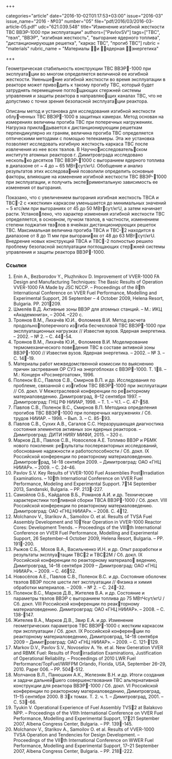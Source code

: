 +++

categories="article"
date="2016-10-02T01:17:53+03:00"
issue="2016-03"
issue_name="2016 - №03"
number="05"
file="pdf/2016/03/2016-03-article-05.pdf"
udc="621.039.548"
title="Изменение изгибной жесткости ТВС ВВЭР-1000 при эксплуатации"
authors=["PavlovSV"]
tags=["ТВС", "твэл", "ВВЭР", "изгибная жесткость", "выгорание ядерного топлива", "дистанционирующая решетка", "каркас ТВС", "прогиб ТВС"]
rubric = "materials"
rubric_name = "Материалы и ядерная энергетика"

+++

Геометрическая стабильность конструкции ТВС ВВЭР-1000 при эксплуатации во многом определяется величиной ее изгибной жесткости.
Уменьшение изгибной жесткости во время эксплуатации в реакторе может приводить к такому прогибу ТВС, который будет затруднять перемещение поглощающих стержней системы управления и защиты реактора в направляющих каналах ТВС, что не допустимо с точки зрения безопасной эксплуатации реактора.

Описаны метод и установка для исследования изгибной жесткости облученных ТВС ВВЭР-1000 в защитных камерах. 
Метод основан на измерениях величины прогиба ТВС при поперечных нагружениях. 
Нагрузка прикладывается к дистанционирующим решеткам перпендикулярно их граням, величина прогиба ТВС определяется оптическими методами с помощью телекамеры. 
Эта же установка позволяет исследовать изгибную жесткость каркаса ТВС после извлечения из нее всех твэлов. 
В Научноисследовательском институте атомных реакторов г. Димитровграда исследовано несколько десятков ТВС ВВЭР-1000 с выгоранием ядерного топлива в диапазоне от ~ 4 до ~ 65 МВт⋅сут/кгU. 
Обобщение и анализ результатов этих исследований позволили определить основные факторы, влияющие на изменение изгибной жесткости ТВС ВВЭР-1000 при эксплуатации, и получить экспериментальную зависимость ее изменения от выгорания.

Показано, что с увеличением выгорания изгибная жесткость ТВСА и ТВС-2 с «жестким» каркасом уменьшается до минимальных значений ~ 5 кгс/мм при выгораниях от 45 до 50 МВт⋅сут/кгU, а затем начинает расти. 
Установлено, что характер изменения изгибной жесткости ТВС определяется, в основном, пучком твэлов, в частности, изменением степени поджатия твэлов в ячейках дистанционирующих решеток ТВС. 
Максимальная величина прогиба ТВСА и ТВС-2 находится в диапазоне от 8 до 11 мм при выгораниях от 48 до 63 МВт⋅сут/кгU. 
Внедрение новых конструкций ТВСА и ТВС-2 полностью решило проблему безопасной эксплуатации поглощающих стержней системы управления и защиты реактора ВВЭР-1000.

### Ссылки

1. Enin A., Bezborodov Y., Pluzhnikov D. Improvement of VVER-1000 FA Design and Manufacturing Techniques: The Basic Results of Operation VVER-1000 FA Made by JSC NCCP. – Proceedings of the 8th International Conference on VVER Fuel Performance, Modelling and Experimental Support, 26 September – 4 October 2009, Helena Resort, Bulgaria. РP. 201209.
2. Шмелёв В.Д. Активные зоны ВВЭР для атомных станций. – М.: ИКЦ «Академкнига», – 2004. –220 с.
3. Троянов В.М., Лихачёв Ю.И., Фоломеев В.И. Метод расчета продольнопоперечного изгиба бесчехловой ТВС ВВЭР-1000 при эксплуатационных нагрузках // Известия вузов. Ядерная энергетика. – 2002. – № 2. – С. 44-54.
4. Троянов В.М., Лихачёв Ю.И., Фоломеев В.И. Моделирование термомеханического поведения ТВС в составе активной зоны ВВЭР-1000 // Известия вузов. Ядерная энергетика. – 2002. – № 3. – С. 14-19.
5. Материалы работ межведомственной комиссии по выяснению причин застревания ОР СУЗ на энергоблоках с ВВЭР-1000. Т. 18. – М.: Концерн «Росэнергоатом», 1996.
6. Поленок В.С., Павлов С.В., Смирнов В.П. и др. Исследования по проблеме, связанной с изгибом ТВС ВВЭР-1000 при эксплуатации // Сб. докл. V Межотраслевой конференции по реакторному материаловедению. Димитровград, 8–12 сентября 1997. – Димитровград: ГНЦ РФ НИИАР, 1998. – Т. 1. – Ч.1. – С. 47-58.
7. Павлов С.В., Поленок В.С., Смирнов В.П. Методика определения прогибов ТВС ВВЭР-1000 при поперечных нагружениях / Сб. трудов НИИАР. – 1998. – Вып. 3. – С. 85-93.
8. Павлов С.В., Сухих А.В., Сагалов С.С. Неразрушающая диагностика состояния элементов активных зон ядерных реакторов. – Димитровград: ДИТИ НИЯУ МИФИ, 2015. – 320 с.
9. Марков Д.В., Павлов С.В., Новоселов А.Е. Топливо ВВЭР и РБМК нового поколения: результаты послереакторных исследований, обоснование надежности и работоспособности / Сб. докл. IX Российской конференции по реакторному материаловедению. Димитровград, 14–18 сентября 2009. – Димитровград: ОАО «ГНЦ НИИАР». – 2009. – С. 24–46.
10. Pavlov S.V. Key Results of VVER-1000 Fuel Assemblies PostIrradiation Examinations. – 10th International Conference on VVER Fuel Performance, Modeling and Experimental Support. 714 September 2013, Sandanski, Bulgaria. – PP. 213-227.
11. Самойлов О.Б., Кайдалов В.Б., Романов А.И. и др. Технические характеристики топливной сборки ТВСА ВВЭР-1000 / Сб. докл. VIII Российской конференции по реакторному материаловедению. Димитровград: ОАО «ГНЦ НИИАР». – 2008. С. 412.
12. Molchanov V., Starikov A., Samoilov O. et al. Results of TVSA Fuel Assembly Development and 10Year Operation in VVER-1000 Reactor Cores: Development Trends. – Proceedings of the VIIIth International Conference on VVER Fuel Performance, Modelling and Experimental Support, 26 September–4 October 2009, Helena Resort, Bulgaria. – PР. 191-200.
13. Рыжов С.Б., Мохов В.А., Васильченко И.Н. и др. Опыт разработки и результаты эксплуатации ТВС2 и ТВС2М / Сб. докл. IX Российской конференции по реакторному материало ведению, Димитровград, 14–18 сентября 2009 – Димитровград: ОАО «ГНЦ НИИАР». – 2009. – С. 4652.
14. Новосёлов А.Е., Павлов С.В., Поленок В.С. и др. Состояние оболочек твэлов ВВЭР после шести лет эксплуатации // Физика и химия обработки материалов. – 2009. – № 2. – С. 24-32.
15. Поленок В.С., Марков Д.В., Жителев В.А. и др. Состояние и параметры твэлов ВВЭР с выгоранием топлива до 75 МВтЧсут/кгU / Сб. докл. VIII Российской конференции по реакторному материаловедению. Димитровград: ОАО «ГНЦ НИИАР». – 2008. – С. 138-147.
16. Жителев В.А., Марков Д.В., Звир Е.А. и др. Изменение геометрических параметров ТВС ВВЭР-1000 с жестким каркасом при эксплуатации / Сб. докл. IX Российской конференции по реакторному материаловедению, Димитровград, 14–18 сентября 2009 – Димитровград: ОАО «ГНЦ НИИАР». – 2009. – С. 121-129.
17. Markov D.V., Pavlov S.V., Novoselov A. Ye. et al. New Generation VVER and RBMK Fuel: Results of Postirradiation Examinations, Justification of Operational Reliability. – Proceedings of 2010 LWR Fuel Performance/TopFuel/WRFPM Orlando, Florida, USA, September 26–29, 2010. Paper 006. – РP. 504-512.
18. Молчанов В.Л., Панюшкин А.К., Железняк В.Н. и др. Итоги создания и задачи дальнейшего совершенствования ТВС альтернативной конструкции для реактора ВВЭР-1000 / Сб. докл. VI Российской конференции по реакторному материаловедению, Димитровград, 11–15 сентября 2000. В 3х томах. Т. 2. ч. 1. – Димитровград, 2001. – С. 53-66.
19. Tyukin V. Operational Experience of Fuel Assembly TVS2 at Balakovo NPP. – Proceedings of the VIIth International Conference on VVER Fuel Performance, Modelling and Experimental Support, 1721 September 2007, Albena Congress Center, Bulgaria. – PP. 139-145.
20. Molchanov V., Starikov A., Samoilov O. et al. Results of VVER-1000 TVSA Operation and Tendencies for Design Development. – Proceedings of the VIIth International Conference on WWER Fuel Performance, Modelling and Experimental Support, 17–21 September 2007, Albena Congress Center, Bulgaria. – PP. 218-222.